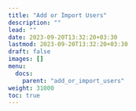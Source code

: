 ```yaml
---
title: "Add or Import Users"
description: ""
lead: ""
date: 2023-09-20T13:32:20+03:30
lastmod: 2023-09-20T13:32:20+03:30
draft: false
images: []
menu:
  docs:
    parent: "add_or_import_users"
weight: 31000
toc: true
---
```

